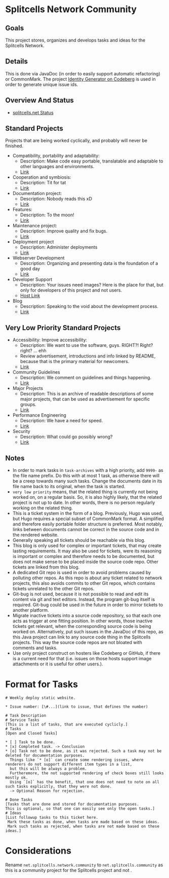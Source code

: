 # Splitcells Network Community
## Goals
This project stores, organizes and develops tasks and ideas for the Splitcells Network.
## Details
This is done via JavaDoc (in order to easily support automatic refactoring) or CommonMark.
The project [Identity Generator on Codeberg](https://codeberg.org/splitcells-net/net.splitcells.network.community/projects/10112)
is used in order to generate unique issue ids. 
## Overview And Status
* [splitcells.net Status](https://splitcells.net/net/splitcells/network/status.html)
## Standard Projects
Projects that are being worked cyclically, and probably will never be finished.
* Compatibility, portability and adaptability:
    * Description: Make code easy portable, translatable and adaptable to other languages and environments.
    * [Link](./src/main/md/net/splitcells/network/community/compatibility-portability-and-adaptability/index.md)
* Cooperation and symbiosis:
    * Description: Tit for tat
    * [Link](./src/main/md/net/splitcells/network/community/cooperation-and-symbiosis/index.md)
* Documentation project:
    * Description: Nobody reads this xD
    * [Link](./src/main/md/net/splitcells/network/community/documentation/index.md)
* Features:
    * Description: To the moon!
    * [Link](./src/main/md/net/splitcells/network/community/features/index.md)
* Maintenance project:
    * Description: Improve quality and fix bugs.
    * [Link](./src/main/md/net/splitcells/network/community/maintenance/index.md)
* Deployment project
    * Description: Administer deployments
    * [Link](./src/main/md/net/splitcells/network/community/deployment/index.md)
* Webserver Development
    * Description: Organizing and presenting data is the foundation of a good day
    * [Link](./src/main/md/net/splitcells/network/community/webserver-development/index.md)
* Developer Support
    * Description: Your issues need images? Here is the place for that, but only for developers of this project and not users. 
    * [Host Link](https://codeberg.org/splitcells-net/net.splitcells.network.community/projects/8592)
* Blog
  * Description: Speaking to the void about the development process.
  * [Link](./src/main/md/net/splitcells/network/community/blog/index.md)
## Very Low Priority Standard Projects
* Accessibility: Improve accessibility:
  * Description: We want to use the software, guys. RIGHT?! Right? right? ... ehh
  * Review advertisement, introductions and info linked by README,
    because that is the primary material for newcomers.
  * [Link](./src/main/md/net/splitcells/network/community/accessibility/index.md)
* Community Guidelines
  * Description: We comment on guidelines and things happening.
  * [Link](./src/main/md/net/splitcells/network/community/guidelines/index.md)
* Major Projects
  * Description: This is an archive of readable descriptions of some major projects,
    that can be used as advertisement for specific groups.
  * [Link](./src/main/md/net/splitcells/network/community/projects/index.md)
* Performance Engineering
  * Description: We have a need for speed.
  * [Link](./src/main/md/net/splitcells/network/community/performance-engineering/index.md)
* Security
  * Description: What could go possibly wrong?
  * [Link](./src/main/md/net/splitcells/network/community/security/index.md)
## Notes
* In order to mark tasks in `task-archives` with a high priority,
  add `9999-` as the file name prefix.
  Do this with at most 1 task, as otherwise there will be a creep towards many such tasks.
  Change the documents date in its file name back to its original,
  when the task is started.
* `very low priority` means, that the related thing is currently not being worked on, on a regular basis.
  So, it is also highly likely, that the related project is not up to date.
  In other words, there is no person regularly working on the related thing.
* This is a ticket system in the form of a blog.
  Previously, Hugo was used, but Hugo requires a special subset of CommonMark format.
  A simplified and therefore easily portable folder structure is preferred.
  Most notably, links between documents cannot be correct in the source code and in the rendered website.
* Generally speaking all tickets should be reachable via this blog.
* This blog is only used for complex or important tickets, that may create lasting requirements.
  It may also be used for tickets, were its reasoning is important or complex and therefore needs to be documented,
  but does not make sense to be placed inside the source code repo.
  Other tickets are linked from this blog.
* A dedicated Git repo is used in order to avoid problems caused by polluting other repos.
  As this repo is about any ticket related to network projects,
  this also avoids commits to other Git repos,
  which contains tickets unrelated to the other Git repos.
* Git-bug is not used,
  because it is not possible to read and edit its content via git and text editors.
  Instead, the program git-bug itself is required.
  Git-bug could be used in the future in order to mirror tickets to another platform.
* Migrate inactive tickets into a source code repository,
  so that each one acts as trigger at one fitting position.
  In other words, those inactive tickets get relevant, when the corresponding source code is being worked on.
  Alternatively, put such issues in the JavaDoc of this repo,
  as this Java project can link to any source code thing in the Splitcells projects.
  This way the source code repos are not bloated with comments and tasks.
* Use only project construct on hosters like Codeberg or GitHub,
  if there is a current need for that
  (i.e. issues on those hosts support image attachments or it is useful for other users.).
# Format for Tasks
```
# Weekly deploy static website.

* Issue number: [\#...](link to issue, that defines the number)

# Task Description
# Service Tasks
[This is a list of tasks, that are executed cyclicly.]
# Tasks
[Open and Closed Tasks]

* [ ] Task to be done.
* [x] Completed task. -> Conclusion
* [o] Task not to be done, as it was rejected. Such a task may not be deleted for documentation purposes.
  Things like `* [o]` can create some rendering issues, where renderers do not support different item types in a list,
  but this will be always a problem.
  Furtheremore, the not supported rendering of check boxes still looks mostly ok.
  Using `[o]` has the benefit, that one does not need to note on all such tasks explicitly, that they were not done.
  -> Optional Reason for rejection.

# Done Tasks
[Tasks that are done and stored for documentation purposes.
This is optional, so that one can easily see only the open tasks.]
# Ideas
[List followup tasks to this ticket here.
 Mark these tasks as done, when tasks are made based on these ideas.
 Mark such tasks as rejected, when tasks are not made based on these ideas.]
```
# Considerations
Rename `net.splitcells.network.community` to `net.splitcells.community` as this is a community project for the Splitcells project and
not .